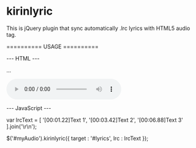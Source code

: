 kirinlyric
==========

This is jQuery plugin that sync automatically .lrc lyrics with HTML5 audio tag.

========== USAGE ==========

--- HTML ---

<link href="kirinlyric.css" rel="stylesheet" type="text/css">

...

<audio id="myAudio" controls src="xxx.ogg"></audio>
<div id="lyrics"></div>

--- JavaScript ---

var lrcText = [
	'[00:01.22]Text 1',
	'[00:03.42]Text 2',
	'[00:06.88]Text 3'
].join('\r\n');

$('#myAudio').kirinlyric({
	target : '#lyrics',
	lrc : lrcText
});